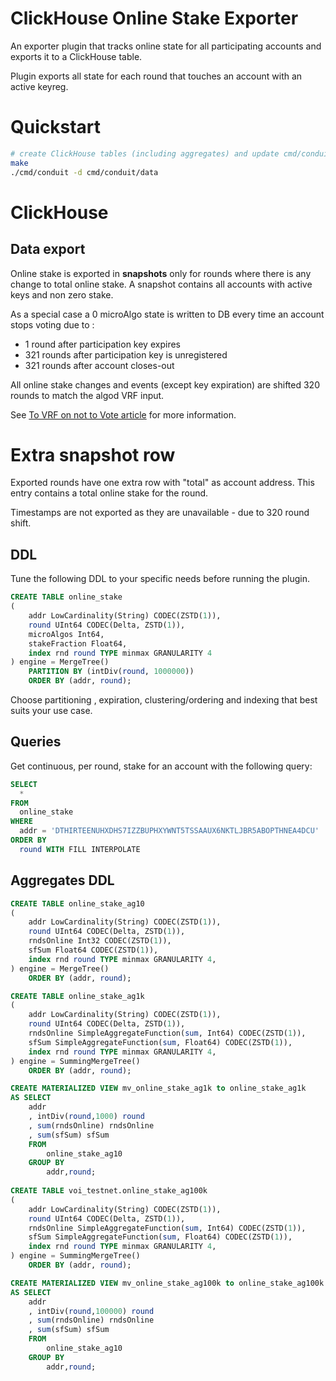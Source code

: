 # ClickHouse Online Stake Exporter 

An exporter plugin that tracks online state for all participating accounts and exports it to a ClickHouse table.

Plugin exports all state for each round that touches an account with an active keyreg.

# Quickstart

```bash
# create ClickHouse tables (including aggregates) and update cmd/conduit/data/conduit.yml config
make
./cmd/conduit -d cmd/conduit/data
```

# ClickHouse

## Data export
Online stake is exported in **snapshots** only for rounds where there is any change to total online stake.
A snapshot contains all accounts with active keys and non zero stake.

As a special case a 0 microAlgo state is written to DB every time an account stops voting due to :

* 1 round after participation key expires 
* 321 rounds after participation key is unregistered
* 321 rounds after account closes-out

All online stake changes and events  (except key expiration) are shifted 320 rounds to match the algod VRF input. 

See [To VRF on not to Vote article](https://medium.com/@ppierscionek/to-vrf-or-not-aabccbe3bd25) for more information. 
# Extra snapshot row

Exported rounds have one extra row with "total" as account address.
This entry contains a total online stake for the round.

Timestamps are not exported as they are unavailable - due to 320 round shift.

## DDL

Tune the following DDL to your specific needs before running the plugin. 
```sql
CREATE TABLE online_stake
(
	addr LowCardinality(String) CODEC(ZSTD(1)),
	round UInt64 CODEC(Delta, ZSTD(1)),
	microAlgos Int64,
	stakeFraction Float64,
	index rnd round TYPE minmax GRANULARITY 4	
) engine = MergeTree()
    PARTITION BY (intDiv(round, 1000000))
    ORDER BY (addr, round);
```

Choose partitioning , expiration, clustering/ordering and indexing that best suits your use case.  

## Queries

Get continuous, per round, stake for an account with the following query:

```sql
SELECT 
  * 
FROM
  online_stake 
WHERE
  addr = 'DTHIRTEENUHXDHS7IZZBUPHXYWNT5TSSAAUX6NKTLJBR5ABOPTHNEA4DCU'
ORDER BY
  round WITH FILL INTERPOLATE 
```

## Aggregates DDL

```sql
CREATE TABLE online_stake_ag10
(
	addr LowCardinality(String) CODEC(ZSTD(1)),
	round UInt64 CODEC(Delta, ZSTD(1)),
	rndsOnline Int32 CODEC(ZSTD(1)),
	sfSum Float64 CODEC(ZSTD(1)),
	index rnd round TYPE minmax GRANULARITY 4,
) engine = MergeTree()
    ORDER BY (addr, round);

CREATE TABLE online_stake_ag1k
(
	addr LowCardinality(String) CODEC(ZSTD(1)),
	round UInt64 CODEC(Delta, ZSTD(1)),
	rndsOnline SimpleAggregateFunction(sum, Int64) CODEC(ZSTD(1)),
	sfSum SimpleAggregateFunction(sum, Float64) CODEC(ZSTD(1)),
	index rnd round TYPE minmax GRANULARITY 4,
) engine = SummingMergeTree()
    ORDER BY (addr, round);

CREATE MATERIALIZED VIEW mv_online_stake_ag1k to online_stake_ag1k
AS SELECT
	addr
	, intDiv(round,1000) round
	, sum(rndsOnline) rndsOnline
	, sum(sfSum) sfSum
	FROM 
		online_stake_ag10
	GROUP BY 
		addr,round;
   
CREATE TABLE voi_testnet.online_stake_ag100k
(
	addr LowCardinality(String) CODEC(ZSTD(1)),
	round UInt64 CODEC(Delta, ZSTD(1)),
	rndsOnline SimpleAggregateFunction(sum, Int64) CODEC(ZSTD(1)),
	sfSum SimpleAggregateFunction(sum, Float64) CODEC(ZSTD(1)),
	index rnd round TYPE minmax GRANULARITY 4,
) engine = SummingMergeTree()
    ORDER BY (addr, round);

CREATE MATERIALIZED VIEW mv_online_stake_ag100k to online_stake_ag100k
AS SELECT
	addr
	, intDiv(round,100000) round
	, sum(rndsOnline) rndsOnline
	, sum(sfSum) sfSum
	FROM 
		online_stake_ag10
	GROUP BY 
		addr,round;
```
